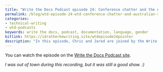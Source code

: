 ```yaml
---
title: "Write the Docs Podcast episode 24: Conference chatter and the Australian scene, with Swapnil Ogaler"
permalink: /blog/wtd-episode-24-wtd-conference-chatter-and-australian-scene/
categories:
- technical-writing
- wtd-podcasts
keywords: write the docs, podcast, documentation, language, gender
bitlink: https://idratherbewriting.site/wtdepisode24pointer
description: "In this episode, Chris and Jared are joined by the Write the Docs Australia initiator Swapnil Ogale. They talk about conference wind-downs and ramp-ups, highlights from the just-finished WTD Prague conference, speakers announced for upcoming Write the Docs Australia conference, the \"Good Docs Project,\" the tech writing scene in Australia, and more."
---
```


You can watch the episode on the [Write the Docs Podcast site](https://podcast.writethedocs.org/2019/09/22/episode-24-swapnil-and-wtd-australia/).

<i>I was out of town during this recording, but it was still a good show. :) </i>
